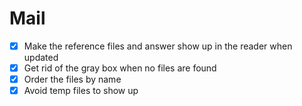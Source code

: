 # Mail

- [X] Make the reference files and answer show up in the reader when updated
- [X] Get rid of the gray box when no files are found
- [X] Order the files by name
- [X] Avoid temp files to show up 
